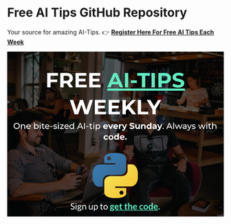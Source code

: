 # Free AI Tips GitHub Repository

Your source for amazing AI-Tips. 👉 [**Register Here For Free AI Tips Each Week**](https://learn.business-science.io/free-ai-tips)

![Free AI Tips Weekly](img/free_ai_tips_weekly.jpg)
